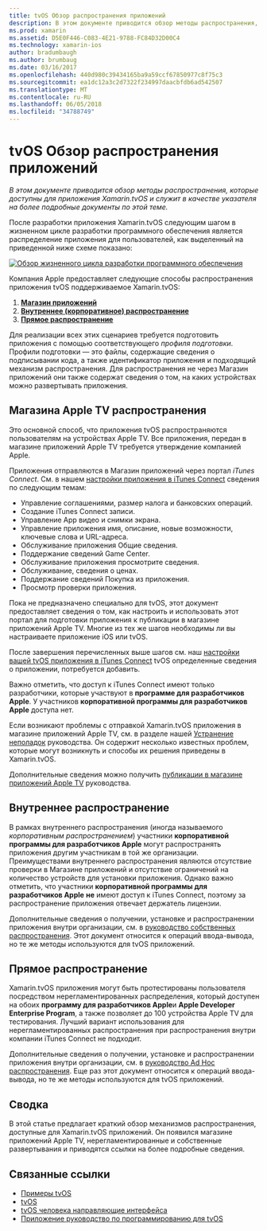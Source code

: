 ```yaml
---
title: tvOS Обзор распространения приложений
description: В этом документе приводится обзор методы распространения, которые доступны для приложения Xamarin.tvOS и служит в качестве указателя на более подробные документы по этой теме.
ms.prod: xamarin
ms.assetid: D5E0F446-C083-4E21-9788-FC84D32D00C4
ms.technology: xamarin-ios
author: bradumbaugh
ms.author: brumbaug
ms.date: 03/16/2017
ms.openlocfilehash: 440d980c39434165ba9a59ccf67850977c8f75c3
ms.sourcegitcommit: ea1dc12a3c2d7322f234997daacbfdb6ad542507
ms.translationtype: MT
ms.contentlocale: ru-RU
ms.lasthandoff: 06/05/2018
ms.locfileid: "34788749"
---
```

# <a name="tvos-app-distribution-overview"></a>tvOS Обзор распространения приложений

_В этом документе приводится обзор методы распространения, которые доступны для приложения Xamarin.tvOS и служит в качестве указателя на более подробные документы по этой теме._


После разработки приложения Xamarin.tvOS следующим шагом в жизненном цикле разработки программного обеспечения является распределение приложения для пользователей, как выделенный на приведенной ниже схеме показано:


[![Обзор жизненного цикла разработки программного обеспечения](images/publishingdiagram.png)](images/publishingdiagram.png#lightbox)


Компания Apple предоставляет следующие способы распространения приложения tvOS поддерживаемое Xamarin.tvOS:

1. [**Магазин приложений**](#Apple-TV-App-Store-Distribution)
2. [**Внутреннее (корпоративное) распространение**](#In-House-Distribution) 
2. [**Прямое распространение**](#Ad_Hoc_Distribution) 

Для реализации всех этих сценариев требуется подготовить приложения с помощью соответствующего *профиля подготовки*. Профили подготовки — это файлы, содержащие сведения о подписывании кода, а также идентификатор приложения и подходящий механизм распространения. Для распространения не через Магазин приложений они также содержат сведения о том, на каких устройствах можно развертывать приложения.

<a name="Apple-TV-App-Store-Distribution" />

## <a name="apple-tv-app-store-distribution"></a>Магазина Apple TV распространения

Это основной способ, что приложения tvOS распространяются пользователям на устройствах Apple TV. Все приложения, передан в магазине приложений Apple TV требуется утверждение компанией Apple.

Приложения отправляются в Магазин приложений через портал *iTunes Connect*. См. в нашем [настройки приложения в iTunes Connect](~/ios/deploy-test/app-distribution/app-store-distribution/itunesconnect.md) сведения по следующим темам:

- Управление соглашениями, размер налога и банковских операций.
- Создание iTunes Connect записи.
- Управление App видео и снимки экрана.
- Управление приложения имя, описание, новые возможности, ключевые слова и URL-адреса.
- Обслуживание приложения Общие сведения.
- Поддержание сведений Game Center.
- Обслуживание приложения просмотрите сведения.
- Обслуживание, сведения о ценах.
- Поддержание сведений Покупка из приложения.
- Просмотр проверки приложения.

Пока не предназначено специально для tvOS, этот документ предоставляет сведения о том, как настроить и использовать этот портал для подготовки приложения к публикации в магазине приложений Apple TV. Многие из тех же шагов необходимы ли вы настраиваете приложение iOS или tvOS.

После завершения перечисленных выше шагов см. наш [настройки вашей tvOS приложения в iTunes Connect](~/ios/tvos/deploy-test/app-distribution/itunes-connect.md) tvOS определенные сведения о приложении, потребуется добавить.

Важно отметить, что доступ к iTunes Connect имеют только разработчики, которые участвуют в **программе для разработчиков Apple**. У участников **корпоративной программы для разработчиков Apple** доступа нет.

Если возникают проблемы с отправкой Xamarin.tvOS приложения в магазине приложений Apple TV, см. в разделе нашей [Устранение неполадок](~/ios/tvos/troubleshooting.md) руководства. Он содержит несколько известных проблем, которые могут возникнуть и способы их решения приведены в Xamarin.tvOS.

Дополнительные сведения можно получить [публикации в магазине приложений Apple TV](~/ios/tvos/deploy-test/app-distribution/app-store-publishing.md) руководства.

<a name="In-House-Distribution" />

## <a name="in-house-distribution"></a>Внутреннее распространение

В рамках внутреннего распространения (иногда называемого *корпоративным распространением*) участники **корпоративной программы для разработчиков Apple** могут распространять приложения другим участникам в той же организации. Преимуществами внутреннего распространения являются отсутствие проверки в Магазине приложений и отсутствие ограничений на количество устройств для установки приложения. Однако важно отметить, что участники **корпоративной программы для разработчиков Apple** **не** имеют доступ к iTunes Connect, поэтому за распространение приложения отвечает держатель лицензии.

Дополнительные сведения о получении, установке и распространении приложения внутри организации, см. в [руководство собственных распространения](~/ios/deploy-test/app-distribution/in-house-distribution.md). Этот документ относится к операций ввода-вывода, но те же методы используются для tvOS приложений.

<a name="Ad_Hoc_Distribution"/>

## <a name="ad-hoc-distribution"></a>Прямое распространение

Xamarin.tvOS приложения могут быть протестированы пользователя посредством нерегламентированных распределения, который доступен на обоих **программу для разработчиков Apple**и **Apple Developer Enterprise Program**, а также позволяет до 100 устройства Apple TV для тестирования. Лучший вариант использования для нерегламентированных распространения при распространения внутри компании iTunes Connect не подходит.

Дополнительные сведения о получении, установке и распространении приложения внутри организации, см. в [руководство Ad Hoc распространения](~/ios/deploy-test/app-distribution/ad-hoc-distribution.md). Еще раз этот документ относится к операций ввода-вывода, но те же методы используются для tvOS приложений.

<a name="Summary" />

## <a name="summary"></a>Сводка

В этой статье предлагает краткий обзор механизмов распространения, доступные для Xamarin.tvOS приложений. Он появился магазине приложений Apple TV, нерегламентированные и собственные развертывания и приводятся ссылки на более подробные сведения.



## <a name="related-links"></a>Связанные ссылки

- [Примеры tvOS](https://developer.xamarin.com/samples/tvos/all/)
- [tvOS](https://developer.apple.com/tvos/)
- [tvOS человека направляющие интерфейса](https://developer.apple.com/tvos/human-interface-guidelines/)
- [Приложение руководство по программированию для tvOS](https://developer.apple.com/library/prerelease/tvos/documentation/General/Conceptual/AppleTV_PG/)
